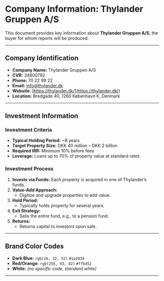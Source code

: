 # Company Information: Thylander Gruppen A/S

This document provides key information about **Thylander Gruppen A/S**, the buyer for whom reports will be produced.

---

## Company Identification

- **Company Name:** Thylander Gruppen A/S  
- **CVR:** 34800782  
- **Phone:** 70 22 99 22  
- **Email:** info@thylander.dk  
- **Website:** [https://thylander.dk/](https://thylander.dk/)  
- **Location:** Bredgade 40, 1260 København K, Denmark  

---

## Investment Information

### Investment Criteria

- **Typical Holding Period:** ~8 years  
- **Target Property Size:** DKK 40 million – DKK 2 billion  
- **Required IRR:** Minimum 10% before fees  
- **Leverage:** Loans up to 70% of property value at standard rates

### Investment Process

1. **Invests via Funds:** Each property is acquired in one of Thylander’s funds.
2. **Value-Add Approach:**  
    - Digitize and upgrade properties to add value.
3. **Hold Period:**  
    - Typically holds property for several years.
4. **Exit Strategy:**  
    - Sells the entire fund, e.g., to a pension fund.
5. **Returns:**  
    - Returns capital to investors upon sale.

---

## Brand Color Codes

- **Dark Blue:** `rgb(26, 32, 52)` `#1a2034`
- **Red/Orange:** `rgb(255, 93, 82)` `#ff5d52`
- **White:** *(no specific code, standard white)*

---

